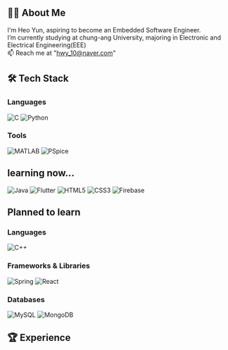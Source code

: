 ## 👨‍💻 About Me
I'm Heo Yun, aspiring to become an Embedded Software Engineer.  
I’m currently studying at chung-ang University, majoring in Electronic and Electrical Engineering(EEE)  
📫 Reach me at "hwy_10@naver.com"  
## 🛠️ Tech Stack
### Languages
![C](https://img.shields.io/badge/C-A8B9CC?style=flat&logo=c&logoColor=white)
![Python](https://img.shields.io/badge/Python-3776AB?style=flat&logo=python&logoColor=white)
### Tools
![MATLAB](https://img.shields.io/badge/MATLAB-FF7F0E?style=for-the-badge&logo=matlab&logoColor=white)
![PSpice](https://img.shields.io/badge/PSpice-005CAB?style=for-the-badge&logoColor=white)
## learning now...
![Java](https://img.shields.io/badge/Java-007396?style=flat&logo=java&logoColor=white)
![Flutter](https://img.shields.io/badge/Flutter-02569B?style=flat&logo=flutter&logoColor=white)
![HTML5](https://img.shields.io/badge/HTML5-E34F26?style=flat&logo=html5&logoColor=white)
![CSS3](https://img.shields.io/badge/CSS3-1572B6?style=flat&logo=css3&logoColor=white)
![Firebase](https://img.shields.io/badge/Firebase-FFCA28?style=flat&logo=firebase&logoColor=black)
## Planned to learn
### Languages
![C++](https://img.shields.io/badge/C++-00599C?style=flat&logo=cplusplus&logoColor=white)
### Frameworks & Libraries
![Spring](https://img.shields.io/badge/Spring-6DB33F?style=flat&logo=spring&logoColor=white)
![React](https://img.shields.io/badge/React-20232A?style=flat&logo=react&logoColor=61DAFB)
### Databases
![MySQL](https://img.shields.io/badge/MySQL-4479A1?style=flat&logo=mysql&logoColor=white)
![MongoDB](https://img.shields.io/badge/MongoDB-47A248?style=flat&logo=mongodb&logoColor=white)
## 🏆 Experience
<!--
**hwy-10/hwy-10** is a ✨ _special_ ✨ repository because its `README.md` (this file) appears on your GitHub profile.
https://shields.io/
ㄴ 여기서 기술 스택 이미지 가져오기
Here are some ideas to get you started:

- 🔭 I’m currently working on ...
- 🌱 I’m currently learning ...
- 👯 I’m looking to collaborate on ...
- 🤔 I’m looking for help with ...
- 💬 Ask me about ...
- 📫 How to reach me: ...
- 😄 Pronouns: ...
- ⚡ Fun fact: ...
-->
